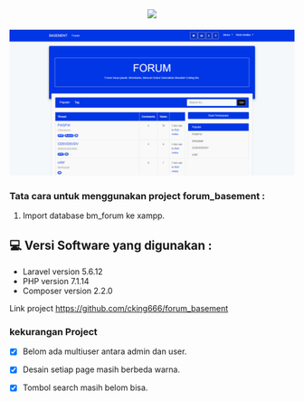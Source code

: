 <div id="header" align="center">
  <img src="https://media.giphy.com/media/M9gbBd9nbDrOTu1Mqx/giphy.gif" width="100"/>
</div>
<div id="badges" align="center">
     <img src="https://komarev.com/ghpvc/?username=cking666" alt=""/>
</div>
<img src="Screenshot_1.png" alt=""/>

### Tata cara untuk menggunakan project forum_basement :


1. Import database bm_forum ke xampp.


## 💻 Versi Software yang digunakan :

<!---Estes são apenas requisitos de exemplo. Adicionar, duplicar ou remover conforme necessário--->
* Laravel version 5.6.12 
* PHP version 7.1.14
* Composer version 2.2.0


Link project https://github.com/cking666/forum_basement

### kekurangan Project

- [x] Belom ada multiuser antara admin dan user.
- [x] Desain setiap page masih berbeda warna.
- [x] Tombol search masih belom bisa.



